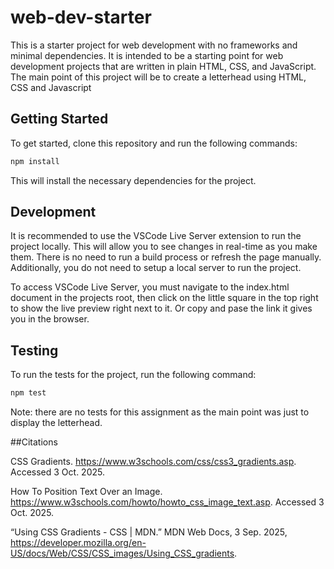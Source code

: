 # web-dev-starter

This is a starter project for web development with no frameworks and minimal
dependencies. It is intended to be a starting point for web development projects
that are written in plain HTML, CSS, and JavaScript. The main point of this project
will be to create a letterhead using HTML, CSS and Javascript

## Getting Started

To get started, clone this repository and run the following commands:

```bash
npm install
```
This will install the necessary dependencies for the project.

## Development

It is recommended to use the VSCode Live Server extension to run the project
locally. This will allow you to see changes in real-time as you make them. There
is no need to run a build process or refresh the page manually. Additionally,
you do not need to setup a local server to run the project.

To access VSCode Live Server, you must navigate to the index.html document in
the projects root, then click on the little square in the top right to show
the live preview right next to it. Or copy and pase the link it gives you
in the browser.

## Testing

To run the tests for the project, run the following command:

```bash
npm test
```

Note: there are no tests for this assignment as the main point was just to
display the letterhead.

##Citations

CSS Gradients. https://www.w3schools.com/css/css3_gradients.asp. Accessed 3 Oct. 2025.

How To Position Text Over an Image. https://www.w3schools.com/howto/howto_css_image_text.asp. Accessed 3 Oct. 2025.

“Using CSS Gradients - CSS | MDN.” MDN Web Docs, 3 Sep. 2025, https://developer.mozilla.org/en-US/docs/Web/CSS/CSS_images/Using_CSS_gradients.





